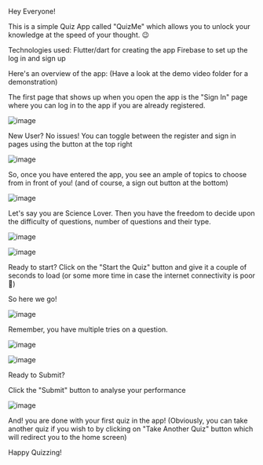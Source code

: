 Hey Everyone!

This is a simple Quiz App called "QuizMe" which allows you to unlock your knowledge at the speed of your thought. 😉

Technologies used:
Flutter/dart for creating the app
Firebase to set up the log in and sign up

Here's an overview of the app:
(Have a look at the demo video folder for a demonstration)

The first page that shows up when you open the app is the "Sign In" page where you can log in to the app if you are already registered.

![image](https://user-images.githubusercontent.com/96694482/164779188-b7ff13d9-f0a5-4e0f-8162-3679e292cd71.png)


New User? No issues! You can toggle between the register and sign in pages using the button at the top right

![image](https://user-images.githubusercontent.com/96694482/164779501-fff56033-3342-4338-aa5d-1d8a53eade33.png)


So, once you have entered the app, you see an ample of topics to choose from in front of you! (and of course, a sign out button at the bottom)

![image](https://user-images.githubusercontent.com/96694482/164779905-6087c50e-7662-4e60-a68d-74c29f280293.png)


Let's say you are Science Lover.
Then you have the freedom to decide upon the difficulty of questions, number of questions and their type.


![image](https://user-images.githubusercontent.com/96694482/164780193-23c72301-d98d-41e0-8653-fc1a4e04aa6a.png)

![image](https://user-images.githubusercontent.com/96694482/164780250-69999a6f-1dfe-4645-80e4-ac607907cc66.png)



Ready to start? Click on the "Start the Quiz" button and give it a couple of seconds to load (or some more time in case the internet connectivity is poor 🥲)

So here we go!

![image](https://user-images.githubusercontent.com/96694482/164780807-e8a5f56e-32c6-49a7-a229-7b1a73cb88d5.png)


Remember, you have multiple tries on a question.


![image](https://user-images.githubusercontent.com/96694482/164781042-a5089ee2-b049-4899-aa80-23c8b555d7c1.png)

![image](https://user-images.githubusercontent.com/96694482/164781094-a1982c9d-f22a-45d9-b41d-777296b099f0.png)


Ready to Submit?

Click the "Submit" button to analyse your performance


![image](https://user-images.githubusercontent.com/96694482/164781308-d1503a03-8016-4697-96aa-a0d3b09563bf.png)


And! you are done with your first quiz in the app!
(Obviously, you can take another quiz if you wish to by clicking on "Take Another Quiz" button which will redirect you to the home screen)

Happy Quizzing!


